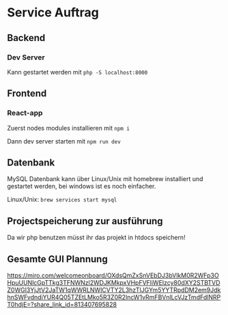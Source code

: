 # Service Auftrag

## Backend 

### Dev Server 

Kann gestartet werden mit `php -S localhost:8000`


## Frontend

### React-app 

Zuerst nodes modules installieren mit `npm i`

Dann dev server starten mit `npm run dev`


## Datenbank

MySQL Datenbank kann über Linux/Unix mit homebrew installiert und gestartet werden, bei windows ist es noch einfacher.

Linux/Unix: `brew services start mysql`

## Projectspeicherung zur ausführung
Da wir php benutzen müsst ihr das projekt in htdocs speichern!


## Gesamte GUI Plannung 
https://miro.com/welcomeonboard/OXdsQmZxSnVEbDJ3bVlkM0R2WFp3OHpuUUNlcGpTTkg3TFNWNzl2WDJKMkpxVHpFVFliWElzcy80dXY2STBTVDZ0WGl3YjJtV2JaTW1qWWRLNWlCVTY2L3hzTlJGYm5YYTRpdDM2em9JdkhnSWFvdndiYUR4Q05TZEtLMko5R3Z0R2lncW1vRmFBVnlLcVJzTmdFdlNRPT0hdjE=?share_link_id=813407695828
